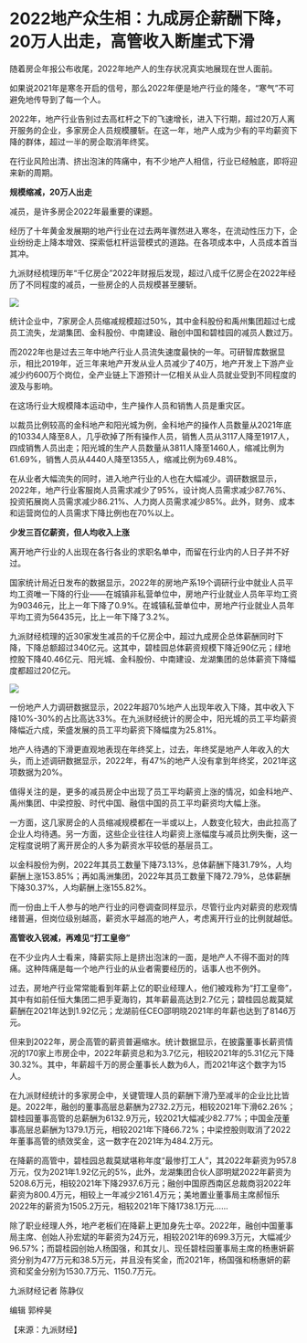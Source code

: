 # 2022地产众生相：九成房企薪酬下降，20万人出走，高管收入断崖式下滑

随着房企年报公布收尾，2022年地产人的生存状况真实地展现在世人面前。

如果说2021年是寒冬开启的信号，那么2022年便是地产行业的隆冬，“寒气”不可避免地传导到了每一个人。

2022年，地产行业告别过去高杠杆之下的飞速增长，进入下行期，超过20万人离开服务的企业，多家房企人员规模腰斩。在这一年，地产人成为少有的平均薪资下降的群体，超过一半的房企取消年终奖。

在行业风险出清、挤出泡沫的阵痛中，有不少地产人相信，行业已经触底，即将迎来新的周期。

**规模缩减，20万人出走**

减员，是许多房企2022年最重要的课题。

经历了十年黄金发展期的地产行业在过去两年骤然进入寒冬，在流动性压力下，企业纷纷走上降本增效、探索低杠杆运营模式的道路。在各项成本中，人员成本首当其冲。

九派财经梳理历年“千亿房企”2022年财报后发现，超过八成千亿房企在2022年经历了不同程度的减员，一些房企的人员规模甚至腰斩。

![](https://inews.gtimg.com/om_bt/OjNEZOYHABJT1UWgtmoy6o1rSk8_7uE9-ihocBvDiKuyIAA/1000)

统计企业中，7家房企人员缩减规模超过50%，其中金科股份和禹州集团超过七成员工流失，龙湖集团、金科股份、中南建设、融创中国和碧桂园的减员人数过万。

而2022年也是过去三年中地产行业人员流失速度最快的一年。可研智库数据显示，相比2019年，近三年来地产开发从业人员减少了40万，地产开发上下游产业减少约600万个岗位，全产业链上下游预计一亿相关从业人员就业受到不同程度的波及与影响。

在这场行业大规模降本运动中，生产操作人员和销售人员是重灾区。

以裁员比例较高的金科地产和阳光城为例，金科地产的操作人员数量从2021年底的10334人降至8人，几乎砍掉了所有操作人员，销售人员从3117人降至1917人，四成销售人员出走；阳光城的生产人员数量从3811人降至1460人，缩减比例为61.69%，销售人员从4440人降至1355人，缩减比例为69.48%。

在从业者大幅流失的同时，进入地产行业的人也在大幅减少。调研数据显示，2022年，地产行业客服岗人员需求减少了95%，设计岗人员需求减少87.76%、投资拓展岗人员需求减少86.21%、人力岗人员需求减少85%。此外，财务、成本和运营岗位的人员需求下降比例也在70%以上。

**少发三百亿薪资，但人均收入上涨**

离开地产行业的人出现在各行各业的求职名单中，而留在行业内的人日子并不好过。

国家统计局近日发布的数据显示，2022年的房地产系19个调研行业中就业人员平均工资唯一下降的行业——在城镇非私营单位中，房地产行业就业人员年平均工资为90346元，比上一年下降了0.9%。在城镇私营单位中，房地产行业就业人员年平均工资为56435元，比上一年下降了3.2%。

九派财经梳理的近30家发生减员的千亿房企中，超过九成房企总体薪酬同时下降，下降总额超过340亿元。这其中，碧桂园总体薪资规模下降近90亿元；绿地控股下降40.46亿元、阳光城、金科股份、中南建设、龙湖集团的总体薪资下降幅度都超过20亿元。

![](https://inews.gtimg.com/om_bt/Owk-A42ULGq1MHRwV97BaGR9-T7enTDZuHd3cmtdHH_k4AA/1000)

一份地产人力调研数据显示，2022年超70%地产人出现年收入下降，其中收入下降10%-30%的占比高达33%。在九派财经统计的房企中，阳光城的员工平均薪资降幅近六成，荣盛发展的员工平均薪资下降幅度为25.81%。

地产人待遇的下滑更直观地表现在年终奖上，过去，年终奖是地产人年收入的大头，而上述调研数据显示，2022年，有47%的地产人没有拿到年终奖，2021年这项数据为20%。

值得关注的是，更多的减员房企中出现了员工平均薪资上涨的情况，如金科地产、禹州集团、中梁控股、时代中国、融信中国的员工平均薪资均大幅上涨。

一方面，这几家房企的人员缩减规模都在一半或以上，人数变化较大，由此拉高了企业人均待遇。另一方面，这些企业往往人均薪资上涨幅度与减员比例失衡，这一定程度说明了离开房企的人多为薪资水平较低的基层员工。

以金科股份为例，2022年其员工数量下降73.13%，总体薪酬下降31.79%，人均薪酬上涨153.85%；再如禹洲集团，2022年其员工数量下降72.79%，总体薪酬下降30.37%，人均薪酬上涨155.82%。

而一份由上千人参与的地产行业的问卷调查同样显示，尽管行业内对薪资的悲观情绪普遍，但岗位级别越高，薪资水平越高的地产人，考虑离开行业的比例就越低。

**高管收入锐减，再难见“打工皇帝”**

在不少业内人士看来，降薪实际上是挤出泡沫的一面，是地产人不得不面对的阵痛。这种阵痛是每一个地产行业的从业者需要经历的，话事人也不例外。

过去，房地产行业常常能看到年薪上亿的职业经理人，他们被戏称为“打工皇帝”，其中有如前任恒大集团二把手夏海钧，其年薪最高达到2.7亿元；碧桂园总裁莫斌薪酬在2021年达到1.92亿元；龙湖前任CEO邵明晓2021年的年薪也达到了8146万元。

但来到2022年，房企高管的薪资普遍缩水。统计数据显示，在披露董事长薪资情况的170家上市房企中，2022年薪资总和为3.7亿元，相较2021年的5.31亿元下降30.32%。其中，年薪超千万的房企董事长人数为6人，而2021年这个数字为15人。

在九派财经统计的多家房企中，关键管理人员的薪酬下滑乃至减半的企业比比皆是。2022年，融创的董事高层总薪酬为2732.2万元，相较2021年下滑62.26%；碧桂园董事高管的总薪酬为6132.9万元，较2021大幅减少82.77%；中国金茂董事高层总薪酬为1379.1万元，相较2021年下降66.72%；中梁控股则取消了2022年董事高管的绩效奖金，这一数字在2021年为484.2万元。

在降薪的高管中，碧桂园总裁莫斌堪称年度“最惨打工人”，其2022年薪资为957.8万元，仅为2021年1.92亿元的5%，此外，龙湖集团合伙人邵明斌2022年薪资为5208.6万元，相较2021年下降2937.6万元；融创中国原西南区总裁商羽2022年薪资为800.4万元，相较上一年减少2161.4万元；美地置业董事局主席郝恒乐2022年的薪资为1505.2万元，相较2021年下降1738.1万元……

除了职业经理人外，地产老板们在降薪上更加身先士卒。2022年，融创中国董事局主席、创始人孙宏斌的年薪资为24万元，相较2021年的699.3万元，大幅减少96.57%；而碧桂园创始人杨国强，和其女儿、现任碧桂园董事局主席的杨惠妍薪资分别为477万元和38.5万元，并且没有奖金，而2021年，杨国强和杨惠妍的薪资和奖金分别为1530.7万元、1150.7万元。

九派财经记者 陈静仪

编辑 郭梓昊

【来源：九派财经】

